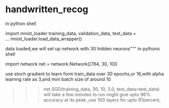 # handwritten_recog
in python shell 

  import mnist_loader 
  training_data, validation_data, test_data = \
    ... mnist_loader.load_data_wrapper()
    
data loaded,we will set up network with 30 hidden neurons""" 
  in pythons shell
  
  import network
  net = network.Network([784, 30, 10])

use stoch gradient to learn form train_data over 30 epochs,or 16,with alpha learnng rate as 3,and mini batch size of around 10
>>>net.SGD(training_data, 30, 10, 3.0, test_data=test_data)
will take a few minutes to run
 might give upto 96% accuracy at its peak ,use 100 layers for upto 97percent,
